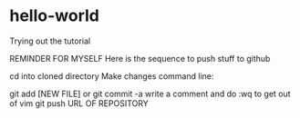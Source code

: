 # hello-world
Trying out the tutorial

REMINDER FOR MYSELF
Here is the sequence to push stuff to github

cd into cloned directory
Make changes
command line:

git add [NEW FILE] or
git commit -a
write a comment and do <Esc>:wq to get out of vim
git push URL OF REPOSITORY
